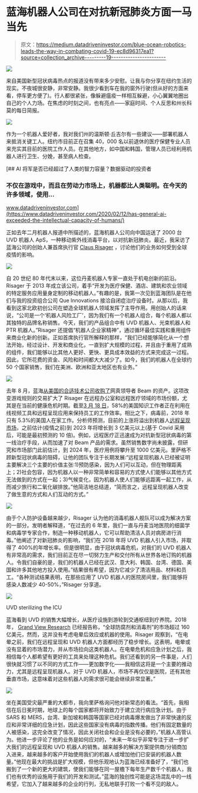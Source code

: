 # 蓝海机器人公司在对抗新冠肺炎方面一马当先

> 原文：<https://medium.datadriveninvestor.com/blue-ocean-robotics-leads-the-way-in-combating-covid-19-ec8d96317ea1?source=collection_archive---------19----------------------->

![](img/2080730dd32dc3c95690f6b3087e6955.png)

来自美国新型冠状病毒热点的报道没有带来多少安慰。让我与你分享在纽约生活的现实。不夜城很安静，非常安静。我很少看到车在我的窗外行驶(但从好的方面来看，停车更方便了)。行人都很紧张，像躲避瘟疫一样相互躲避，小心翼翼地圈出自己的个人力场。在焦虑的时刻之间，也有亮点——家庭时间、个人反思和州长科莫的每日简报。

![](img/29ed4454c13087e85e63fc14befd1ed3.png)

作为一个机器人爱好者，我对我们州的温斯顿·丘吉尔有一些建议——部署机器人来抵消关键工人。纽约市目前正在召集 40，000 名以前退休的医疗保健专业人员来充实其目前的医院工作人员。在其他地方，如中国和韩国，管理人员已经利用机器人进行卫生、分娩，甚至病人检查。

[](https://www.datadriveninvestor.com/2020/02/12/has-general-ai-exceeded-the-intellectual-capacity-of-humans/) [## AI 将军是否已经超过了人类的智力容量？数据驱动的投资者

### 不仅在游戏中，而且在劳动力市场上，机器都比人类聪明。在今天的许多领域，使用…

www.datadriveninvestor.com](https://www.datadriveninvestor.com/2020/02/12/has-general-ai-exceeded-the-intellectual-capacity-of-humans/) 

正如去年二月机器人报道中所描述的，蓝海机器人公司向中国运送了 2000 台 UVD 机器人 ApS，一种移动紫外线消毒平台，以对抗新冠肺炎。最近，我采访了蓝海公司的创始人兼首席执行官 [Claus Risager](https://www.blue-ocean-robotics.com/about) ，讨论他们的业务如何受到全球疫情的影响。

![](img/977e718ff77580d64bf877689bf30191.png)

自 20 世纪 80 年代末以来，这位丹麦机器人专家一直处于机电创新的前沿。Risager 于 2013 年成立该公司，着手“开发为医疗保健、酒店、建筑和农业领域的特定服务应用量身定制的移动机器人。”有趣的是，我第一次见到蓝海团队是在他们与我的投资组合公司 Que Innovations 接洽自闭症治疗设备时。从那以后，我看到这家北欧初创公司在塑造全球机器人领域发挥了主导作用。用创始人的话来说，“公司是一个‘机器人风险工厂’，因为我们有一个机器人组合，每个机器人都以其独特的品牌名称销售。今天，我们的产品组合中有 UVD 机器人、光束机器人和 PTR 机器人。”Risager 还提倡“机器人企业家精神”，通过循环最佳实践和重用组件来商业化新的创新。正如首席执行官所解释的那样，“我们已经能够简化从一个想法开始，经过设计、开发和商业化，一直到扩大规模的过程，并且由于重用了成熟的组件，我们能够以比其他人更好、更快、更具成本效益的方式来完成这一过程。因此，它所花费的资金、风险和时间都大大减少了。如今，我们的机器人在全球约 50 个国家销售，我们在美洲、欧洲和亚太地区也有业务。”

![](img/33af142adc7c1c43931c84fe1f06845d.png)

去年 8 月，蓝海[从美国的合适技术公司收购了](https://www.therobotreport.com/beam-telepresence-robot-suitable-technologies-bought-blue-ocean/)网真领导者 Beam 的资产。这项改变游戏规则的交易扩大了 Risager 在远程办公室和远程医疗领域的市场份额，尤其是在当前的健康危机时期。截至[3 月 18 日](https://www.forbes.com/sites/johnkoetsier/2020/03/20/58-of-american-knowledge-workers-are-now-working-remotely/#5545a2ab3303)，58%的美国知识工作者正在利用在线视频工具和远程呈现应用来保持员工的工作效率。相比之下，病毒前，2018 年只有 5.3%的美国人在家工作。分析师预测，目前的上涨将溢出到机器人[远程呈现市场](https://www.marketsandmarkets.com/Market-Reports/telepresence-robot-market-146812674.html)，之前估计(疫情之前)到 2023 年将增长到 3 亿美元以上(基于 Covid 采用后，可能是最初预测的 10 倍)。例如，远程医疗正迅速成为对抗新型冠状病毒的第一线治疗手段，从而加速了对 Beam 产品的需求。虽然销售数字尚未披露，但研究和市场部门此前估计，到 2024 年，医疗用例将攀升至 1000 亿美元。里萨格不顾新型冠状病毒的阻碍，让他的团队专注于长期发展:“远程呈现机器人已经被证明主要解决三个主要的价值主张:1)预防感染，因为人们可以互动，但在物理距离上；2)社会包容，因为机器人以一种非常简单和容易的方式使人们能够以其他方式无法做到的方式在一起；3)气候变化，因为机器人使人们能够远距离一起工作，从而减少旅行和二氧化碳排放。”他简洁地总结道，“简而言之，远程呈现机器人改变了做生意的方式和人们互动的方式。”

![](img/24e4971f4d31f3cca40749a2dc6713d2.png)

由于个人防护设备越来越少，Risager 认为他的消毒机器人舰队可以成为解决方案的一部分。发明者解释道，“在过去的 6 年里，我们一直与丹麦当地医院的细菌学和病毒学专家合作，制造一种移动机器人，它可以帮助清洁人员对病房进行消毒。”他阐述了对新冠肺炎的影响，“我们在 2018 年将 UVD 机器人引入市场，并取得了 400%的年增长率。但是很明显，由于冠状病毒危机，对我们的 UVD 机器人有非常高的需求，我们目前正在尽一切努力生产和交付所有从世界各地订购的机器人。令我们自豪的是，我们的机器人已经在武汉、意大利、韩国、台湾、德国、美国和许多其他地方投入使用。”结果很有希望，因为它减少了清洁用品、材料和员工。“各种测试结果表明，在那些应用了 UVD 机器人的医院房间里，我们能够将感染人数减少 40-50%，”Risager 分享道。

![](img/c48238849b3a37e00539a9a1884615ba.png)

UVD sterilizing the ICU

蓝海看到 UVD 的销售大幅增长，从医疗设施到游轮到交通枢纽到疗养院。2018 年， [Grand View Research](https://www.grandviewresearch.com/industry-analysis/antiseptics-and-disinfectants-market) 已经报告称，“全球防腐剂和消毒剂”的市场超过 160 亿美元，然而，这并没有考虑电晕后效应或机器的使用。Risager 观察到，“在电晕之前，我们在远程呈现和 UVD 机器人方面都经历了稳步增长。这表明，电晕或没有显着的市场潜力，并从市场拉向这类机器人。在电晕危机和应急计划之后，我相信每个人都希望有更好的工具来处理这种危机。我们还看到的另一件事是，人们很快就习惯了以不同的方式工作——更加数字化——我相信这将是一个主要的推动力，尤其是远程呈现机器人。对于 UVD 机器人，市场不再仅仅是医院，还有其他垂直市场，这意味着对这些机器人的需求很可能会继续非常显著。”

![](img/dff03737e55f0904f40aff1f83ff89f3.png)

坐在美国受灾最严重的大都市，我向里萨格询问他对新常态的看法。“首先，我相信在后日冕时期，地球上的每个国家都将开始致力于建立流行病应急计划。由于 SARS 和 MERS，台湾、新加坡和韩国等国家已经对病毒爆发做出了非常快速的反应和非常详细的应急计划，因此这些国家没有病毒的指数传播。他们有固定数量的人被感染，这完全改变了情况，因此关闭社会和企业是没有必要的，”机器人高管认为。他进一步评论了他的业务是如何应对的，“未来一年似乎非常专注于进一步扩大我们的远程呈现和 UVD 机器人的销售。越来越多的解决方案提供商/分销商加入进来，越来越多的客户开始使用我们的机器人或增加他们已安装的机器人数量。”他现在最大的挑战是扩大规模，但他乐观地认为蓝海已经准备好了，“我们也搬到了一个新的更大的建筑，使我们能够在同一屋檐下每年生产数千个机器人，我们也有优秀的设施用于我们的开发和测试。”蓝海的独创性可能是这场混乱中的一线希望，它加入了越来越多的企业的行列，无私地联手打败一个看不见的敌人。